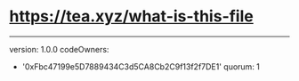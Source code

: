 # https://tea.xyz/what-is-this-file
---
version: 1.0.0
codeOwners:
  - '0xFbc47199e5D7889434C3d5CA8Cb2C9f13f2f7DE1'
quorum: 1
